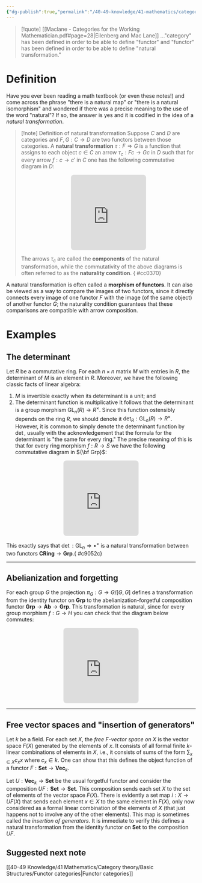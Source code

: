 ```yaml
---
{"dg-publish":true,"permalink":"/40-49-knowledge/41-mathematics/category-theory/basic-structures/natural-transformations/","tags":["category_theory","quotes"],"updated":"2024-09-30T19:08:01-07:00"}
---
```



> [!quote] [[Maclane - Categories for the Working Mathematician.pdf#page=28|Eilenberg and Mac Lane]]
> ..."category" has been defined in order to be able to define "functor" and "functor" has been defined in order to be able to define "natural transformation."

# Definition

Have you ever been reading a math textbook (or even these notes!) and come across the phrase "there is a natural map" or "there is a natural isomorphism" and wondered if there was a precise meaning to the use of the word "natural"? If so, the answer is yes and it is codified in the idea of a *natural transformation*.

>[!note] Definition of natural transformation
>Suppose $C$ and $D$ are categories and $F,G:C\to D$ are two functors between those categories. A **natural transformation** $\tau: F\Rightarrow G$ is a function that assigns to each object $c\in C$ an arrow $\tau_c:Fc\to Gc$ in $D$ such that for every arrow $f:c\to c'$ in $C$ one has the following commutative diagram in $D$:
><iframe class="quiver-embed" src="https://q.uiver.app/#q=WzAsNCxbMCwwLCJGYyJdLFsxLDAsIkdjIl0sWzAsMSwiRmMnIl0sWzEsMSwiR2MnIl0sWzAsMiwiRmYiLDJdLFswLDEsIlxcdGF1X2MiXSxbMiwzLCJcXHRhdV97Yyd9IiwyXSxbMSwzLCJHZiJdXQ==&embed" width="200" height="200" style="border-radius: 8px; border: none; display: block; margin: auto"></iframe>
>
>The arrows $\tau_c$ are called the **components** of the natural transformation, while the commutativity of the above diagrams is often referred to as the **naturality condition**.
{ #cc0370}


A natural transformation is often called a **morphism of functors**. It can also be viewed as a way to compare the images of two functors, since it directly connects every image of one functor $F$ with the image (of the same object) of another functor $G$; the naturality condition guarantees that these comparisons are compatible with arrow composition.

# Examples

## The determinant

Let $R$ be a commutative ring. For each $n\times n$ matrix $M$ with entries in $R$, the determinant of $M$ is an element in $R$. Moreover, we have the following classic facts of linear algebra:
1. $M$ is invertible exactly when its determinant is a unit; and
2. The determinant function is multiplicative
It follows that the determinant is a group morphism $\operatorname{GL}_n(R)\to R^{\times}$. Since this function ostensibly depends on the ring $R$, we should denote it $\det_R:\operatorname{GL}_n(R)\to R^{\times}$. However, it is common to simply denote the determinant function by $\det$, usually with the acknowledgement that the formula for the determinant is "the same for every ring." The precise meaning of this is that for every ring morphism $f:R\to S$ we have the following commutative diagram in ${\bf Grp}$:
<iframe class="quiver-embed" src="https://q.uiver.app/#q=WzAsNCxbMCwwLCJcXG9wZXJhdG9ybmFtZXtHTH1fbihSKSJdLFswLDEsIlxcb3BlcmF0b3JuYW1le0dMfV9uKFMpIl0sWzEsMCwiUl57XFx0aW1lc30iXSxbMSwxLCJTXntcXHRpbWVzfSJdLFsyLDMsImZee1xcdGltZXN9Il0sWzEsMywiXFxkZXRfUyIsMl0sWzAsMSwiXFxvcGVyYXRvcm5hbWV7R0x9X24oZikiLDJdLFswLDIsIlxcZGV0X1IiXV0=&embed" width="200" height="200" style="border-radius: 8px; border: none; display: block; margin: auto"></iframe>

This exactly says that $\det:\operatorname{GL}_n\Rightarrow \bullet^{\times}$ is a natural transformation between two functors $\textbf{CRing}\to \textbf{Grp}$.{ #c9052c}


---
## Abelianization and forgetting

For each group $G$ the projection $\pi_G:G\to G/[G,G]$ defines a transformation from the identity functor on $\textbf{Grp}$ to the abelianization-forgetful composition functor $\textbf{Grp}\to \textbf{Ab}\to\textbf{Grp}$. This transformation is natural, since for every group morphism $f:G\to H$ you can check that the diagram below commutes:
<iframe class="quiver-embed" src="https://q.uiver.app/#q=WzAsNCxbMCwwLCJHIl0sWzAsMSwiSCJdLFsxLDAsIkcvW0csR10iXSxbMSwxLCJIL1tILEhdIl0sWzAsMSwiZiIsMl0sWzIsMywiXFx0aWxkZXtmfSJdLFsxLDMsIlxccGlfSCIsMl0sWzAsMiwiXFxwaV9HIl1d&embed" width="200" height="200" style="border-radius: 8px; border: none; display: block; margin: auto"></iframe>

---
## Free vector spaces and "insertion of generators"

Let $k$ be a field. For each set $X$, the *free $F$-vector space on $X$* is the vector space $F(X)$ generated by the elements of $x$. It consists of all formal finite $k$-linear combinations of elements in $X$, i.e., it consists of sums of the form $\displaystyle \sum_{x\in X} c_x x$ where $c_x\in k$. One can show that this defines the object function of a functor $F:\textbf{Set}\to \textbf{Vec}_k$.

Let $U:\textbf{Vec}_k\to \textbf{Set}$ be the usual forgetful functor and consider the composition $UF:\textbf{Set}\to \textbf{Set}$. This composition sends each set $X$ to the set of elements of the vector space $F(X)$. There is evidently a set map $i:X\to UF(X)$ that sends each element $x\in X$ to the same element in $F(X)$, only now considered as a formal linear combination of the elements of $X$ (that just happens not to involve any of the other elements). This map is sometimes called the *insertion of generators*. It is immediate to verify this defines a natural transformation from the identity functor on $\textbf{Set}$ to the composition $UF$.


## Suggested next note

[[40-49 Knowledge/41 Mathematics/Category theory/Basic Structures/Functor categories\|Functor categories]]